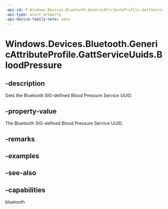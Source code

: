 ```yaml
---
-api-id: P:Windows.Devices.Bluetooth.GenericAttributeProfile.GattServiceUuids.BloodPressure
-api-type: winrt property
-api-device-family-note: xbox
---
```


<!-- Property syntax
public System.Guid BloodPressure { get; }
-->

# Windows.Devices.Bluetooth.GenericAttributeProfile.GattServiceUuids.BloodPressure

## -description
Gets the Bluetooth SIG-defined Blood Pressure Service UUID.

## -property-value
The Bluetooth SIG-defined Blood Pressure Service UUID.

## -remarks

## -examples

## -see-also

## -capabilities
bluetooth
